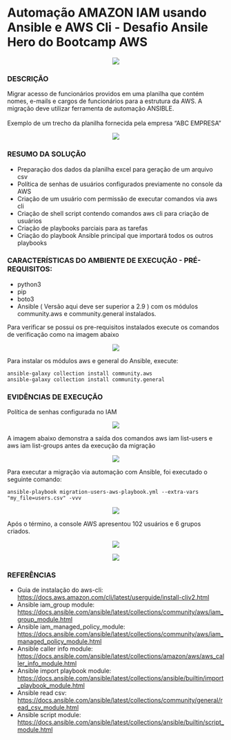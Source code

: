 # Automação AMAZON IAM usando Ansible e AWS Cli - Desafio Ansile Hero do Bootcamp AWS

<p align="center">
    <img src="https://user-images.githubusercontent.com/3687713/121788321-c5497c00-cba2-11eb-9a11-73de8f3b6032.png" />
</p>

### DESCRIÇÃO

Migrar acesso de funcionários providos em uma planilha que contém nomes, e-mails e cargos de funcionários para a estrutura da AWS. A migração deve utilizar ferramenta de automação ANSIBLE. </br> </br>
  Exemplo de um trecho da planilha fornecida pela empresa “ABC EMPRESA”
  
  <p align="center">
    <img src="https://user-images.githubusercontent.com/3687713/121788636-1b1f2380-cba5-11eb-972b-7bb34f71156e.png" />
  </p>

 ### RESUMO DA SOLUÇÃO
 * Preparação dos dados da planilha excel para geração de um arquivo csv
 * Política de senhas de usuários configurados previamente no console da AWS
 * Criação de um usuário com permissão de executar comandos via aws cli
 * Criação de shell script contendo comandos aws cli para criação de usuários 
 * Criação de playbooks parciais para as tarefas 
 * Criação do playbook Ansible principal que importará todos os outros playbooks                                       
                  
 ### CARACTERÍSTICAS DO AMBIENTE DE EXECUÇÃO - PRÉ-REQUISITOS:
 * python3
 * pip
 * boto3
 * Ansible ( Versão aqui deve ser superior a 2.9 ) com os módulos community.aws e community.general instalados.
  
 Para verificar se possui os pre-requisitos instalados execute os comandos de verificação como na imagem abaixo
 
 <p align="center">
   <img src="https://user-images.githubusercontent.com/3687713/121788772-6423a780-cba6-11eb-9b2b-865cdd6f33a4.png" />
 </p>

Para instalar os módulos aws e general do Ansible, execute:

`ansible-galaxy collection install community.aws` <br/>
`ansible-galaxy collection install community.general`


### EVIDÊNCIAS DE EXECUÇÃO

Política de senhas configurada no IAM

<p align="center">
   <img src="https://user-images.githubusercontent.com/3687713/121790962-385eec80-cbbb-11eb-8892-4b3abc106d48.png" />
</p>

A imagem abaixo demonstra a saída dos comandos aws iam list-users e aws iam list-groups antes da execução da migração
</br>
 <p align="center">
   <img src="https://user-images.githubusercontent.com/3687713/121788883-8d910300-cba7-11eb-92cf-a2538214d659.png" />
 </p>
 
 Para executar a migração via automação com Ansible, foi executado o seguinte comando: <br/>


   `ansible-playbook migration-users-aws-playbook.yml --extra-vars "my_file=users.csv" -vvv`

 <p align="center">
   <img src="https://user-images.githubusercontent.com/3687713/121790326-ab189980-cbb4-11eb-916c-1587907882d5.png" />
 </p>

Após o término, a console AWS apresentou 102 usuários e 6 grupos criados.

<p align="center">
   <img src="https://user-images.githubusercontent.com/3687713/121790357-077bb900-cbb5-11eb-8e85-4ef54fabe477.png" />
</p>

<p align="center">
   <img src="https://user-images.githubusercontent.com/3687713/121790363-106c8a80-cbb5-11eb-8878-19b769866f07.png" />
</p>

### REFERÊNCIAS

* Guia de instalação do aws-cli: https://docs.aws.amazon.com/cli/latest/userguide/install-cliv2.html
* Ansible iam_group module: https://docs.ansible.com/ansible/latest/collections/community/aws/iam_group_module.html
* Ansible iam_managed_policy_module: https://docs.ansible.com/ansible/latest/collections/community/aws/iam_managed_policy_module.html
* Ansible caller info module: https://docs.ansible.com/ansible/latest/collections/amazon/aws/aws_caller_info_module.html
* Ansible import playbook module: https://docs.ansible.com/ansible/latest/collections/ansible/builtin/import_playbook_module.html
* Ansible read csv: https://docs.ansible.com/ansible/latest/collections/community/general/read_csv_module.html
* Ansible script module: https://docs.ansible.com/ansible/latest/collections/ansible/builtin/script_module.html



